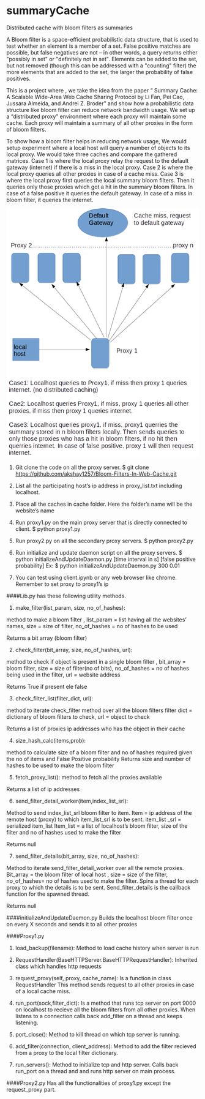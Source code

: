 # summaryCache
Distributed cache with bloom filters as summaries

A Bloom filter is a space-efficient probabilistic data structure, that is used to test whether an element is a member of a set. False positive matches are possible, but false negatives are not – in other words, a query returns either "possibly in set" or "definitely not in set". Elements can be added to the set, but not removed (though this can be addressed with a "counting" filter) the more elements that are added to the set, the larger the probability of false positives.

This is a project where , we take the idea from the paper “ Summary Cache: A Scalable Wide-Area Web Cache Sharing Protocol by Li Fan, Pei Cao, Jussara Almeida, and Andrei Z. Broder” and show how a probabilistic data structure like bloom filter can reduce network bandwidth usage. We set up a “distributed proxy” environment where each proxy will maintain some cache. Each proxy will maintain a summary of all other proxies in the form of bloom filters. 

To show how a bloom filter helps in reducing network usage, We would setup experiment where a local host will query a number of objects to its local proxy. We would take three caches and compare the gathered matrices. Case 1 is where the local proxy relay the request to the default gateway (internet) if there is a miss in the local proxy. Case 2 is where the local proxy queries all other proxies in case of a cache miss. Case 3 is where the local proxy first queries the local summary bloom filters. Then it queries only those proxies which got a hit in the summary bloom filters. In case of a false positive it queries the default gateway. In case of a miss in bloom filter, it queries the internet. 

![ScreenShot](https://github.com/Pankajchandan/summaryCache/blob/master/image.png)


1. Git clone the code on all the proxy server. 
	$ git clone https://github.com/akshay1257/Bloom-Filters-In-Web-Cache.git

2. List all the participating host’s ip address in proxy_list.txt including localhost.

3.   Place all the caches in cache folder. Here the folder’s name will be the website’s name 

4.   Run proxy1.py on the main proxy server that is directly connected to client.
            $ python  proxy1.py

5.   Run proxy2.py on all the secondary proxy servers.
            $ python proxy2.py

6.   Run initialize and update daemon script on all the proxy servers.
            $ python initializeAndUpdateDaemon.py [time interval in s] [false positive probability] 
            Ex: $ python initializeAndUpdateDaemon.py 300 0.01

7.   You can test using client.ipynb or any web browser like chrome. Remember to set proxy to proxy1’s ip



####Lib.py has these following utility methods.

1. make_filter(list_param, size, no_of_hashes):

method to make a bloom filter , list_param = list having all the websites’  names, size = size of filter, no_of_hashes = no of hashes to be used

Returns  a bit array (bloom filter)

2. check_filter(bit_array, size, no_of_hashes, url):

method to check if object is present in a single bloom filter , bit_array = bloom filter, size = size of filter(no of bits), no_of_hashes = no of hashes being used in the filter, url = website address

Returns True if present ele false

3. check_filter_list(filter_dict, url):

method to iterate check_filter method over all the bloom filters filter dict = dictionary of bloom filters to check, url = object to check

Returns a list of proxies ip addresses who has the object in their cache

4. size_hash_calc(items,prob):

method to calculate size of a bloom filter and no of hashes required given the no of items and False Positive probability
Returns size and number of hashes to be used to make the bloom filter

5. fetch_proxy_list():
method to fetch all the proxies available

Returns a list of ip addresses

6. send_filter_detail_worker(item,index_list_srl):

Method to send index_list_srl bloom filter to item. Item = ip address of the remote host (proxy)  to which item_list_srl is to be sent.
item_list _srl = serialized item_list
Item_list = a list of localhost’s bloom filter, size of the filter and no of hashes used to make the filter

Returns null

7. send_filter_details(bit_array, size, no_of_hashes):

Method to iterate send_filter_detail_worker over all the remote proxies.
Bit_array = the bloom filter of local host , size = size of the filter, no_of_hashes= no of hashes used to make the filter. Spins a thread for each proxy to which the details is to be sent. Send_filter_details is the callback function for the spawned thread.

Returns null


####initializeAndUpdateDaemon.py 
Builds the localhost bloom filter once on every X seconds and sends it to all other proxies

####Proxy1.py
1. load_backup(filename):
Method to load cache history when server is run

2. RequestHandler(BaseHTTPServer.BaseHTTPRequestHandler):
Inherited class which handles http requests

3. request_proxy(self, proxy, cache_name):
Is a function in class RequestHandler This method sends request to all other proxies in case of a local cache miss.

4. run_port(sock,filter_dict):
Is a method that runs tcp server on port 9000 on localhost to recieve all the bloom filters from all other proxies. When listens to a connection calls back add_filter on a thread and keeps listening.

5. port_close():
Method to kill thread on which tcp server is running.

6. add_filter(connection, client_address):
Method to add the filter recieved from a proxy to the local filter dictionary.

7. run_servers():
Method to initialize tcp and http server. Calls back run_port on a thread and and runs http server on main process. 


####Proxy2.py
Has all the functionalities of proxy1.py except the request_proxy part.


